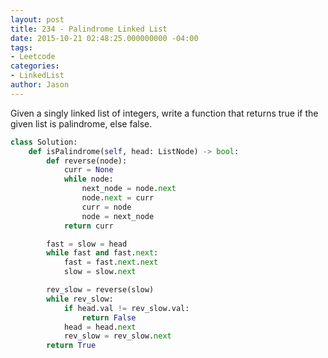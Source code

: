 ```yaml
---
layout: post
title: 234 - Palindrome Linked List
date: 2015-10-21 02:48:25.000000000 -04:00
tags:
- Leetcode
categories:
- LinkedList
author: Jason
---
```

Given a singly linked list of integers, write a function that returns true if the given list is palindrome, else false.

``` python
class Solution:
    def isPalindrome(self, head: ListNode) -> bool:
        def reverse(node):
            curr = None
            while node:
                next_node = node.next
                node.next = curr
                curr = node
                node = next_node
            return curr

        fast = slow = head
        while fast and fast.next:
            fast = fast.next.next
            slow = slow.next

        rev_slow = reverse(slow)
        while rev_slow:
            if head.val != rev_slow.val:
                return False
            head = head.next
            rev_slow = rev_slow.next
        return True
```
